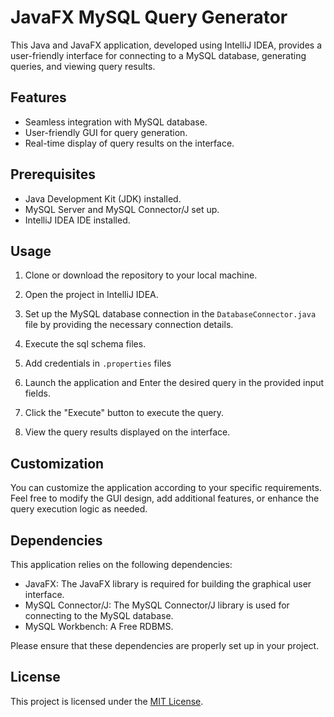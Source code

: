 # JavaFX MySQL Query Generator

This Java and JavaFX application, developed using IntelliJ IDEA, provides a user-friendly interface for connecting to a MySQL database, generating queries, and viewing query results.

## Features

- Seamless integration with MySQL database.
- User-friendly GUI for query generation.
- Real-time display of query results on the interface.

## Prerequisites

- Java Development Kit (JDK) installed.
- MySQL Server and MySQL Connector/J set up.
- IntelliJ IDEA IDE installed.

## Usage

1. Clone or download the repository to your local machine.

2. Open the project in IntelliJ IDEA.

3. Set up the MySQL database connection in the `DatabaseConnector.java` file by providing the necessary connection details.

4. Execute the sql schema files.

5. Add credentials in `.properties` files

6. Launch the application and Enter the desired query in the provided input fields.

7. Click the "Execute" button to execute the query.

8. View the query results displayed on the interface.

## Customization

You can customize the application according to your specific requirements. Feel free to modify the GUI design, add additional features, or enhance the query execution logic as needed.

## Dependencies

This application relies on the following dependencies:

- JavaFX: The JavaFX library is required for building the graphical user interface.
- MySQL Connector/J: The MySQL Connector/J library is used for connecting to the MySQL database.
- MySQL Workbench: A Free RDBMS.

Please ensure that these dependencies are properly set up in your project.

## License

This project is licensed under the [MIT License](LICENSE).

